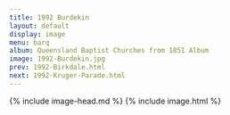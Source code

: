 ```yaml
---
title: 1992 Burdekin
layout: default
display: image
menu: barq
album: Queensland Baptist Churches from 1851 Album
image: 1992-Burdekin.jpg
prev: 1992-Birkdale.html
next: 1992-Kruger-Parade.html
---
```

{% include image-head.md %}
{% include image.html %}